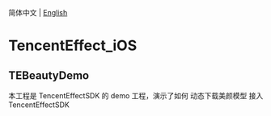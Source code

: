 简体中文  |  [English](https://github.com/Tencent-RTC/TencentEffect_iOS/blob/main/README.md)
# TencentEffect_iOS

## TEBeautyDemo
本工程是 TencentEffectSDK 的 demo 工程，演示了如何 动态下载美颜模型 接入 TencentEffectSDK
